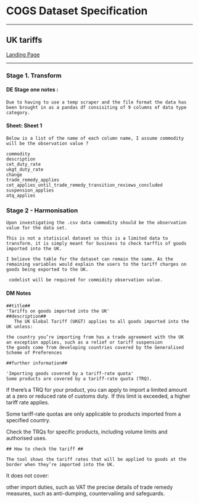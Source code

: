 <!-- #region -->
# COGS Dataset Specification
----------

## UK tariffs

[Landing Page](https://www.gov.uk/guidance/uk-tariffs-from-1-january-2021)

----------

### Stage 1. Transform
#### DE Stage one notes :
    Due to having to use a temp scraper and the file format the data has been brought in as a pandas df consisiting of 9 columns of data type category. 


#### Sheet: Sheet 1
    Below is a list of the name of each column name, I assume commodity will be the observation value ?
    
    commodity                                                 
    description                                                    
    cet_duty_rate                                                  
    ukgt_duty_rate                                                 
    change                                                         
    trade_remedy_applies                                           
    cet_applies_until_trade_remedy_transition_reviews_concluded    
    suspension_applies                                             
    atq_applies                                                    


### Stage 2 - Harmonisation
    
    Upon investigating the .csv data commodity should be the observation value for the data set. 

    This is not a statisical dataset so this is a limited data to transform. it is simply meant for business to check tarffis of goods imported into the UK. 

    I believe the table for the dataset can remain the same. As the remaining variables would explain the users to the tariff charges on goods being exported to the UK. 

     codelist will be required for commidity observation value. 


#### DM Notes
    ##title##
    'Tariffs on goods imported into the UK' 
    ##description## 
       The UK Global Tariff (UKGT) applies to all goods imported into the UK unless:

    the country you’re importing from has a trade agreement with the UK
    an exception applies, such as a relief or tariff suspension
    the goods come from developing countries covered by the Generalised Scheme of Preferences

    ##further information##

    'Importing goods covered by a tariff-rate quota'
    Some products are covered by a tariff-rate quota (TRQ).

If there’s a TRQ for your product, you can apply to import a limited amount at a zero or reduced rate of customs duty.  If this limit is exceeded, a higher tariff rate applies.

Some tariff-rate quotas are only applicable to products imported from a specified country.

Check the TRQs for specific products, including volume limits and authorised uses.


    ## How to check the tariff ##
   
    The tool shows the tariff rates that will be applied to goods at the border when they’re imported into the UK.

It does not cover:

other import duties, such as VAT
the precise details of trade remedy measures, such as anti-dumping, countervailing and safeguards.









<!-- #endregion -->

```python'

```
